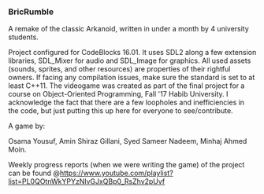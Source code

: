 ### BricRumble
A remake of the classic Arkanoid, written in under a month by 4 university students.

Project configured for CodeBlocks 16.01. It uses SDL2 along a few extension libraries, SDL_Mixer for audio and SDL_Image for graphics. All used assets (sounds, sprites, and other resources) are properties of their rightful owners. If facing any compilation issues, make sure the standard is set to at least C++11. The videogame was created as part of the final project for a course on Object-Oriented Programming, Fall '17 Habib University. I acknowledge the fact that there are a few loopholes and inefficiencies in the code, but just putting this up here for everyone to see/contribute.

A game by:

Osama Yousuf, 
Amin Shiraz Gillani, 
Syed Sameer Nadeem, 
Minhaj Ahmed Moin.


Weekly progress reports (when we were writing the game) of the project can be found @https://www.youtube.com/playlist?list=PL0QOtnWkYPYzNlvGJxQBp0_RsZhv2pUvf
